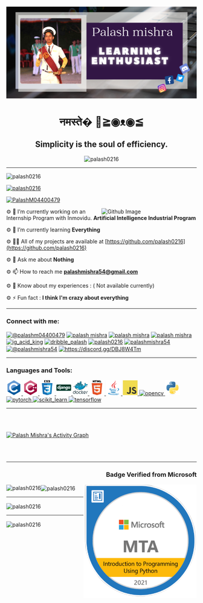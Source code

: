 ![MastHead](https://github.com/palash0216/Web-dev-basic-Frame/blob/main/20210619_125120_0000.png?raw=true)
<h1 align="center"> नमस्ते� 👋≧◉ᴥ◉≦</h1>
<h2 align="center">Simplicity is the soul of efficiency.</h2>
<p align="center"> <img src="https://camo.githubusercontent.com/1d85c963a766da0b34b128f3c339d8df0e734b3aa1350795a25938c4a24b6e14/68747470733a2f2f692e70696e696d672e636f6d2f6f726967696e616c732f66612f38652f63342f66613865633430386331343266363661343839333734633332386462343832652e676966" alt="palash0216" /> </p>


___________


<p align="left"> <img src="https://komarev.com/ghpvc/?username=palash0216&label=Profile%20views&color=0e75b6&style=flat" alt="palash0216" /> </p>

<p align="left"> <a href="https://github.com/ryo-ma/github-profile-trophy"><img src="https://github-profile-trophy.vercel.app/?username=palash0216" alt="palash0216" /></a> </p>

<p align="left"> <a href="https://twitter.com/PalashM04400479" target="blank">
  <img src="https://img.shields.io/twitter/follow/palashm04400479?logo=twitter&style=for-the-badge" alt="PalashM04400479" /></a> </p>
<!-- <br>
[![Palash's GitHub Activity Graph](https://activity-graph.herokuapp.com/graph?username=palash0216&theme=xcode)](https://git.io/palash0216) -->
<!-- <br> -->
<!-- <p align="right"> <img src="https://cdn.dribbble.com/users/525908/screenshots/3013825/coder.gif" alt="palash0216" width=200 height=200 /> </p> -->
<img width="50%" align="right" alt="Github Image" src="https://raw.githubusercontent.com/onimur/.github/master/.resources/git-header.svg" bgcolor=green/>



⚙ 🔭 I’m currently working on an Internship Program with Inmovidu.
      **Artificial Intelligence Industrial Program**

⚙ 🌱 I’m currently learning **Everything**

⚙ 👨‍💻 All of my projects are available at [https://github.com/palash0216](https://github.com/palash0216)

⚙ 💬 Ask me about **Nothing**

⚙ 📫 How to reach me **palashmishra54@gmail.com**

⚙ 📄 Know about my experiences : ( Not available currently)

⚙ ⚡ Fun fact : **I think I'm crazy about everything**
 ___________
<!-- <p align="center"> <img src="https://w0.pngwave.com/png/283/358/vine-silhouette-silhouette-png-clip-art.png" alt="palash0216" /> </p> -->
<h3 align="left">Connect with me:</h3>
<p align="left">
<a href="https://twitter.com/@PalashM04400479" target="blank"><img align="center" src="https://raw.githubusercontent.com/rahuldkjain/github-profile-readme-generator/master/src/images/icons/Social/twitter.svg" alt="@palashm04400479" height="30" width="40" /></a>
<a href="https://linkedin.com/in/palash mishra" target="blank"><img align="center" src="https://raw.githubusercontent.com/rahuldkjain/github-profile-readme-generator/master/src/images/icons/Social/linked-in-alt.svg" alt="palash mishra" height="30" width="40" /></a>
<a href="https://kaggle.com/Palash Mishra" target="blank"><img align="center" src="https://raw.githubusercontent.com/rahuldkjain/github-profile-readme-generator/master/src/images/icons/Social/kaggle.svg" alt="palash mishra" height="30" width="40" /></a>
<a href="https://fb.com/Palash Mishra" target="blank"><img align="center" src="https://raw.githubusercontent.com/rahuldkjain/github-profile-readme-generator/master/src/images/icons/Social/facebook.svg" alt="palash mishra" height="30" width="40" /></a>
<a href="https://instagram.com/ig_acid_king" target="blank"><img align="center" src="https://raw.githubusercontent.com/rahuldkjain/github-profile-readme-generator/master/src/images/icons/Social/instagram.svg" alt="ig_acid_king" height="30" width="40" /></a>
<a href="https://dribbble.com/Dribble_Palash" target="blank"><img align="center" src="https://raw.githubusercontent.com/rahuldkjain/github-profile-readme-generator/master/src/images/icons/Social/dribbble.svg" alt="dribble_palash" height="30" width="40" /></a>
<a href="https://www.codechef.com/users/palash0216" target="blank"><img align="center" src="https://cdn.jsdelivr.net/npm/simple-icons@3.1.0/icons/codechef.svg" alt="palash0216" height="30" width="40" /></a>
<a href="https://www.hackerrank.com/palashmishra54" target="blank"><img align="center" src="https://raw.githubusercontent.com/rahuldkjain/github-profile-readme-generator/master/src/images/icons/Social/hackerrank.svg" alt="palashmishra54" height="30" width="40" /></a>
<a href="https://www.hackerearth.com/@palashmishra54" target="blank"><img align="center" src="https://raw.githubusercontent.com/rahuldkjain/github-profile-readme-generator/master/src/images/icons/Social/hackerearth.svg" alt="@palashmishra54" height="30" width="40" /></a>
<a href="https://discord.gg/EZwdsJGS" target="blank"><img align="center" src="https://raw.githubusercontent.com/rahuldkjain/github-profile-readme-generator/master/src/images/icons/Social/discord.svg" alt="https://discord.gg/DBJ8W4Tm" height="30" width="40" /></a>
</p>


___________

<h3 align="left">Languages and Tools:</h3>
<p align="left"> <a href="https://www.cprogramming.com/" target="_blank"> <img src="https://raw.githubusercontent.com/devicons/devicon/master/icons/c/c-original.svg" alt="c" width="40" height="40"/> </a> <a href="https://www.w3schools.com/cpp/" target="_blank"> <img src="https://raw.githubusercontent.com/devicons/devicon/master/icons/cplusplus/cplusplus-original.svg" alt="cplusplus" width="40" height="40"/> </a> <a href="https://www.w3schools.com/css/" target="_blank"> <img src="https://raw.githubusercontent.com/devicons/devicon/master/icons/css3/css3-original-wordmark.svg" alt="css3" width="40" height="40"/> </a> <a href="https://www.djangoproject.com/" target="_blank"> <img src="https://raw.githubusercontent.com/devicons/devicon/master/icons/django/django-original.svg" alt="django" width="40" height="40"/> </a> <a href="https://www.docker.com/" target="_blank"> <img src="https://raw.githubusercontent.com/devicons/devicon/master/icons/docker/docker-original-wordmark.svg" alt="docker" width="40" height="40"/> </a> <a href="https://www.w3.org/html/" target="_blank"> <img src="https://raw.githubusercontent.com/devicons/devicon/master/icons/html5/html5-original-wordmark.svg" alt="html5" width="40" height="40"/> </a> <a href="https://www.java.com" target="_blank"> <img src="https://raw.githubusercontent.com/devicons/devicon/master/icons/java/java-original.svg" alt="java" width="40" height="40"/> </a> <a href="https://developer.mozilla.org/en-US/docs/Web/JavaScript" target="_blank"> <img src="https://raw.githubusercontent.com/devicons/devicon/master/icons/javascript/javascript-original.svg" alt="javascript" width="40" height="40"/> </a> <a href="https://opencv.org/" target="_blank"> <img src="https://www.vectorlogo.zone/logos/opencv/opencv-icon.svg" alt="opencv" width="40" height="40"/> </a> <a href="https://www.python.org" target="_blank"> <img src="https://raw.githubusercontent.com/devicons/devicon/master/icons/python/python-original.svg" alt="python" width="40" height="40"/> </a> <a href="https://pytorch.org/" target="_blank"> <img src="https://www.vectorlogo.zone/logos/pytorch/pytorch-icon.svg" alt="pytorch" width="40" height="40"/> </a> <a href="https://scikit-learn.org/" target="_blank"> <img src="https://upload.wikimedia.org/wikipedia/commons/0/05/Scikit_learn_logo_small.svg" alt="scikit_learn" width="40" height="40"/> </a> <a href="https://www.tensorflow.org" target="_blank"> <img src="https://www.vectorlogo.zone/logos/tensorflow/tensorflow-icon.svg" alt="tensorflow" width="40" height="40"/> </a> </p>


___________

<br/>
<br/>

<a href="https://github.com/palash0216/github-readme-activity-graph"><img alt="Palash Mishra's Activity Graph" src="https://activity-graph.herokuapp.com/graph?username=palash0216&bg_color=0D1117&color=5BCDEC&line=5BCDEC&point=FFFFFF&hide_border=true" /></a>

<br/>
<br/>

____

<h3 align="right">Badge Verified from Microsoft</h3>
<a href="https://www.linkedin.com/posts/palash-mishra-2a5877204_mta-introduction-to-programming-using-python-activity-6814060273595412480-MwSM"><img align="right" alt="Github Image" src="https://github.com/palash0216/Web-dev-basic-Frame/blob/main/final.png" height="300" width="300"/></a>
<!-- <img align="right" alt="https://github.com/palash0216/Web-dev-basic-Frame/blob/main/final.png" height="600" width="350"/> -->
<p><img align="left" src="https://github-readme-stats.vercel.app/api/top-langs?username=palash0216&show_icons=true&locale=en&layout=compact" alt="palash0216" /></p>

<p><img align="center" src="https://github-readme-stats.vercel.app/api?username=palash0216&show_icons=true&locale=en" alt="palash0216" /></p>

___________


<p><img align="center" src="https://github-readme-streak-stats.herokuapp.com/?user=palash0216&" alt="palash0216" /></p>

___________


<p><img align="center" src="http://quicklol.com/wp-content/uploads/2017/06/video-game-nostalgia-80s-and-90s-gif-image.gif" alt="palash0216" width=1200 height=150/></p>


